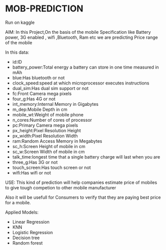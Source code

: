 # MOB-PREDICTION
Run on kaggle

AIM:
In this Project,On the basis of the mobile Specification like Battery power, 3G enabled , wifi ,Bluetooth, Ram etc we are predicting Price range of the mobile

In this data:
- id:ID
- battery_power:Total energy a battery can store in one time measured in mAh
- blue:Has bluetooth or not
- clock_speed:speed at which microprocessor executes instructions
- dual_sim:Has dual sim support or not
- fc:Front Camera mega pixels
- four_g:Has 4G or not
- int_memory:Internal Memory in Gigabytes
- m_dep:Mobile Depth in cm
- mobile_wt:Weight of mobile phone
- n_cores:Number of cores of processor
- pc:Primary Camera mega pixels
- px_height:Pixel Resolution Height
- px_width:Pixel Resolution Width
- ram:Random Access Memory in Megabytes
- sc_h:Screen Height of mobile in cm
- sc_w:Screen Width of mobile in cm
- talk_time:longest time that a single battery charge will last when you are
- three_g:Has 3G or not
- touch_screen:Has touch screen or not
- wifi:Has wifi or not

USE:
This kind of prediction will help companies estimate price of mobiles to give tough competion to other mobile manufacturer

Also it will be usefull for Consumers to verify that they are paying best price for a mobile.

Applied Models:
- Linear Regression
- KNN
- Logistic Regression
- Decision tree
- Random forest

